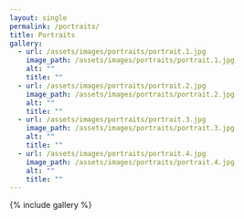 ```yaml
---
layout: single
permalink: /portraits/
title: Portraits
gallery:
  - url: /assets/images/portraits/portrait.1.jpg
    image_path: /assets/images/portraits/portrait.1.jpg
    alt: ""
    title: ""
  - url: /assets/images/portraits/portrait.2.jpg
    image_path: /assets/images/portraits/portrait.2.jpg
    alt: ""
    title: ""
  - url: /assets/images/portraits/portrait.3.jpg
    image_path: /assets/images/portraits/portrait.3.jpg
    alt: ""
    title: ""
  - url: /assets/images/portraits/portrait.4.jpg
    image_path: /assets/images/portraits/portrait.4.jpg
    alt: ""
    title: ""
---
```

{% include gallery %}

